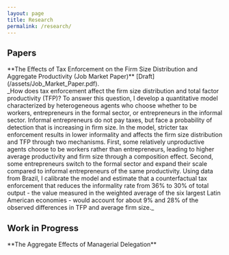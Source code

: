 ```yaml
---
layout: page
title: Research
permalink: /research/
---
```

<h2 style="font-size: 20px; font-weight: bold;">Papers</h2>
**The Effects of Tax Enforcement on the Firm Size Distribution and Aggregate Productivity (Job Market Paper)** [Draft](/assets/Job_Market_Paper.pdf).<br>
_How does tax enforcement affect the firm size distribution and total factor productivity (TFP)? To answer this question, I develop a quantitative model characterized by heterogeneous agents who choose whether to be workers, entrepreneurs in the formal sector, or entrepreneurs in the informal sector. Informal entrepreneurs do not pay taxes, but face a probability of detection that is increasing in firm size. In the model, stricter tax enforcement results in lower informality and affects the firm size distribution and TFP through two mechanisms. First, some relatively unproductive agents choose to be workers rather than entrepreneurs, leading to higher average productivity and firm size through a composition effect. Second, some entrepreneurs switch to the formal sector and expand their scale compared to informal entrepreneurs of the same productivity. Using data from Brazil, I calibrate the model and estimate that a counterfactual tax enforcement that reduces the informality rate from 36% to 30% of total output - the value measured in the weighted average of the six largest Latin American economies - would account for about 9% and 28% of the observed differences in TFP and average firm size._

<h2 style="font-size: 20px; font-weight: bold;">Work in Progress</h2>
**The Aggregate Effects of Managerial Delegation**

